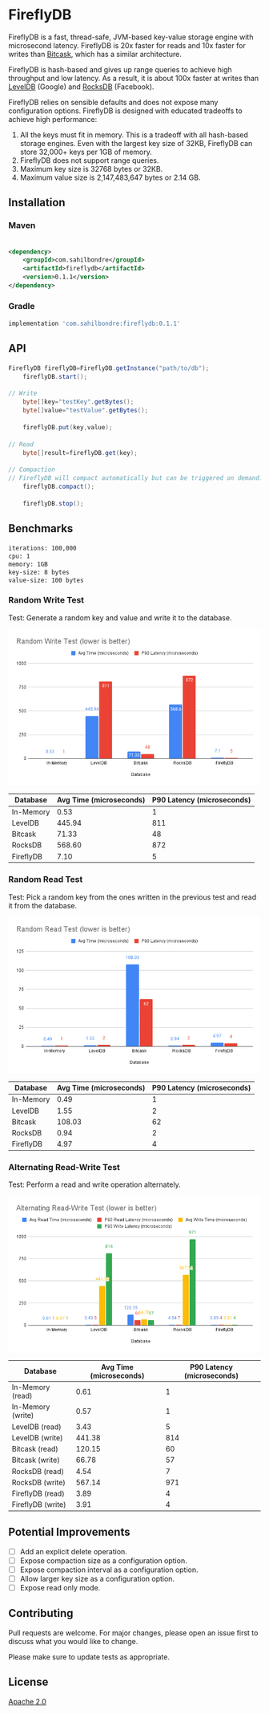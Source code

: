 # FireflyDB

FireflyDB is a fast, thread-safe, JVM-based key-value storage engine with microsecond latency. FireflyDB is 20x faster
for reads and 10x faster for writes than [Bitcask](https://github.com/basho/bitcask), which has a similar architecture.

FireflyDB is hash-based and gives up range queries to achieve high throughput and low latency. As a result, it is about
100x faster at writes than [LevelDB](https://github.com/google/leveldb) (Google)
and [RocksDB](https://github.com/facebook/rocksdb) (Facebook).

FireflyDB relies on sensible defaults and does not expose many configuration options. FireflyDB is designed with
educated tradeoffs to achieve high performance:

1. All the keys must fit in memory. This is a tradeoff with all hash-based storage engines. Even with the largest key
   size of 32KB, FireflyDB can store 32,000+ keys per 1GB of memory.
2. FireflyDB does not support range queries.
3. Maximum key size is 32768 bytes or 32KB.
4. Maximum value size is 2,147,483,647 bytes or 2.14 GB.

## Installation

### Maven

```xml

<dependency>
    <groupId>com.sahilbondre</groupId>
    <artifactId>fireflydb</artifactId>
    <version>0.1.1</version>
</dependency>
```

### Gradle

```gradle
implementation 'com.sahilbondre:fireflydb:0.1.1'
```

## API

```java
FireflyDB fireflyDB=FireflyDB.getInstance("path/to/db");
    fireflyDB.start();

// Write
    byte[]key="testKey".getBytes();
    byte[]value="testValue".getBytes();

    fireflyDB.put(key,value);

// Read
    byte[]result=fireflyDB.get(key);

// Compaction 
// FireflyDB will compact automatically but can be triggered on demand.
    fireflyDB.compact();

    fireflyDB.stop();
```

## Benchmarks

```
iterations: 100,000
cpu: 1
memory: 1GB
key-size: 8 bytes
value-size: 100 bytes
```

### Random Write Test

Test: Generate a random key and value and write it to the database.

![write-test](./docs/write-test.png)

| Database  | Avg Time (microseconds) | P90 Latency (microseconds) |
|-----------|-------------------------|----------------------------|
| In-Memory | 0.53                    | 1                          |
| LevelDB   | 445.94                  | 811                        |
| Bitcask   | 71.33                   | 48                         |
| RocksDB   | 568.60                  | 872                        |
| FireflyDB | 7.10                    | 5                          |

### Random Read Test

Test: Pick a random key from the ones written in the previous test and read it from the database.

![read-test](./docs/read-test.png)

| Database  | Avg Time (microseconds) | P90 Latency (microseconds) |
|-----------|-------------------------|----------------------------|
| In-Memory | 0.49                    | 1                          |
| LevelDB   | 1.55                    | 2                          |
| Bitcask   | 108.03                  | 62                         |
| RocksDB   | 0.94                    | 2                          |
| FireflyDB | 4.97                    | 4                          |

### Alternating Read-Write Test

Test: Perform a read and write operation alternately.

![alternating-read-write-test](./docs/rw-test.png)

| Database          | Avg Time (microseconds) | P90 Latency (microseconds) |
|-------------------|-------------------------|----------------------------|
| In-Memory (read)  | 0.61                    | 1                          |
| In-Memory (write) | 0.57                    | 1                          |
| LevelDB (read)    | 3.43                    | 5                          |
| LevelDB (write)   | 441.38                  | 814                        |
| Bitcask (read)    | 120.15                  | 60                         |
| Bitcask (write)   | 66.78                   | 57                         |
| RocksDB (read)    | 4.54                    | 7                          |
| RocksDB (write)   | 567.14                  | 971                        |
| FireflyDB (read)  | 3.89                    | 4                          |
| FireflyDB (write) | 3.91                    | 4                          |

## Potential Improvements

- [ ] Add an explicit delete operation.
- [ ] Expose compaction size as a configuration option.
- [ ] Expose compaction interval as a configuration option.
- [ ] Allow larger key size as a configuration option.
- [ ] Expose read only mode.

## Contributing

Pull requests are welcome. For major changes, please open an issue first
to discuss what you would like to change.

Please make sure to update tests as appropriate.

## License

[Apache 2.0](https://raw.githubusercontent.com/godcrampy/fireflydb/master/LICENSE)
